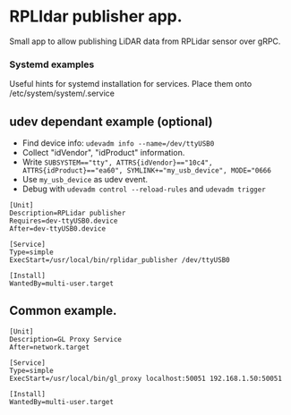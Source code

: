 # RPLIdar publisher app.

Small app to allow publishing LiDAR data from RPLidar sensor over gRPC.


### Systemd examples
Useful hints for systemd installation for services.
Place them onto /etc/system/system/<name>.service

## udev dependant example (optional)
- Find device info: `udevadm info --name=/dev/ttyUSB0`
- Collect "idVendor", "idProduct" information.
- Write `SUBSYSTEM=="tty", ATTRS{idVendor}=="10c4", ATTRS{idProduct}=="ea60", SYMLINK+="my_usb_device", MODE="0666`
- Use `my_usb_device` as udev event.
- Debug with `udevadm control --reload-rules` and `udevadm trigger`

```
[Unit]
Description=RPLidar publisher
Requires=dev-ttyUSB0.device
After=dev-ttyUSB0.device

[Service]
Type=simple
ExecStart=/usr/local/bin/rplidar_publisher /dev/ttyUSB0

[Install]
WantedBy=multi-user.target
```

## Common example.
```
[Unit]
Description=GL Proxy Service
After=network.target

[Service]
Type=simple
ExecStart=/usr/local/bin/gl_proxy localhost:50051 192.168.1.50:50051

[Install]
WantedBy=multi-user.target
```
